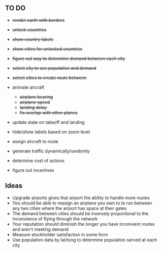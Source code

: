 ## TO DO
- ~~render earth with borders~~
- ~~unlock countries~~
- ~~show country labels~~
- ~~show cities for unlocked countries~~
- ~~figure out way to determine demand between each city~~
- ~~select city to see population and demand~~
- ~~select cities to create route between~~

- animate aircraft
  - ~~airplane bearing~~
  - ~~airplane speed~~
  - ~~landing delay~~
  - ~~fix overlap with other planes~~
- update state on takeoff and landing
- hide/show labels based on zoom level
- assign aircraft to route
- generate traffic dynamically/randomly
- determine cost of actions
- figure out incentives


## Ideas

- Upgrade airports gives that airport the ability to handle more routes
- You should be able to reasign an airplane you own to to run between any two cities where the airport has space at their gates
- The demand between cities should be inversely proportional to the inconvience of flying through the network
- Your reputation should diminish the longer you have inconvient routes and aren't meeting demand
- Measure stockholder satisfaction in some form
- Use population data by lat/long to determine population served at each city